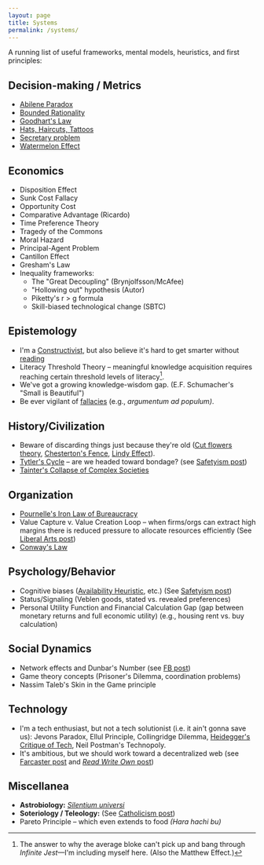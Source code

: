 ```yaml
---
layout: page
title: Systems
permalink: /systems/
---
```

A running list of useful frameworks, mental models, heuristics, and first principles:

## Decision-making / Metrics
- [Abilene Paradox](https://en.wikipedia.org/wiki/Abilene_paradox)
- [Bounded Rationality](https://plato.stanford.edu/entries/bounded-rationality/)
- [Goodhart's Law](https://gordonbrander.com/pattern/goodharts-law/)
- [Hats, Haircuts, Tattoos](https://x.com/JamesClear/status/1753816430422683712)
- [Secretary problem](https://en.wikipedia.org/wiki/Secretary_problem)
- [Watermelon Effect](https://www.happysignals.com/blog/watermelon-effect)

## Economics
- Disposition Effect
- Sunk Cost Fallacy
- Opportunity Cost
- Comparative Advantage (Ricardo)
- Time Preference Theory
- Tragedy of the Commons
- Moral Hazard
- Principal-Agent Problem
- Cantillon Effect
- Gresham's Law
- Inequality frameworks:
	- The "Great Decoupling" (Brynjolfsson/McAfee)
	- "Hollowing out" hypothesis (Autor)
	- Piketty's r > g formula
	- Skill-biased technological change (SBTC)

## Epistemology
- I'm a [Constructivist](/learning/), but also believe it's hard to get smarter without [reading](/books/) 
- Literacy Threshold Theory – meaningful knowledge acquisition requires reaching certain threshold levels of literacy[^1].
- We've got a growing knowledge-wisdom gap. (E.F. Schumacher's "Small is Beautiful")
- Be ever vigilant of [fallacies](https://en.wikipedia.org/wiki/List_of_fallacies) (e.g., *argumentum ad populum)*.

## History/Civilization
- Beware of discarding things just because they're old ([Cut flowers theory](/cut-flowers.html), [Chesterton's Fence](https://fs.blog/chestertons-fence/), [Lindy Effect](https://en.wikipedia.org/wiki/Lindy_effect)).
- [Tytler's Cycle](https://thinkingwest.com/2022/11/16/tytlers-cycle-of-civilizations/) – are we headed toward bondage? (see [Safetyism post](/safetyism/))
- [Tainter's Collapse of Complex Societies](https://philosophicaldisquisitions.blogspot.com/2019/02/the-collapse-of-complex-societies_1.html)

## Organization
- [Pournelle's Iron Law of Bureaucracy](https://gordonbrander.com/pattern/pournelles-iron-law-of-bureaucracy/)
- Value Capture v. Value Creation Loop – when firms/orgs can extract high margins there is reduced pressure to allocate resources efficiently (See [Liberal Arts post](/liberal-arts.html))
- [Conway's Law](https://www.atlassian.com/blog/teamwork/what-is-conways-law-acmi)

## Psychology/Behavior 
- Cognitive biases ([Availability Heuristic](https://en.wikipedia.org/wiki/Availability_heuristic), etc.) (See [Safetyism post](/safetyism/))
- Status/Signaling (Veblen goods, stated vs. revealed preferences)
- Personal Utility Function and Financial Calculation Gap (gap between monetary returns and full economic utility) (e.g., housing rent vs. buy calculation)

## Social Dynamics 
- Network effects and Dunbar's Number (see [FB post](/fb))
- Game theory concepts (Prisoner's Dilemma, coordination problems)
- Nassim Taleb's Skin in the Game principle

## Technology
- I'm a tech enthusiast, but not a tech solutionist (i.e. it ain't gonna save us): Jevons Paradox, Ellul Principle, Collingridge Dilemma, [Heidegger's Critique of Tech](https://www.thenewatlantis.com/publications/understanding-heidegger-on-technology), Neil Postman's Technopoly.
- It's ambitious, but we should work toward a decentralized web (see [Farcaster post](/farcaster.html) and [*Read Write Own* post](/books/read-write-own/))

## Miscellanea
- **Astrobiology:** [*Silentium universi*](https://en.wikipedia.org/wiki/Fermi_paradox)
- **Soteriology / Teleology:** (See [Catholicism post](/catholic))
- Pareto Principle – which even extends to food *(Hara hachi bu)* 

[^1]: The answer to why the average bloke can't pick up and bang through *Infinite Jest*—I'm including myself here. (Also the Matthew Effect.)